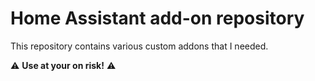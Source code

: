 # Home Assistant add-on repository

This repository contains various custom addons that I needed.

⚠️ **Use at your on risk!** ⚠️

